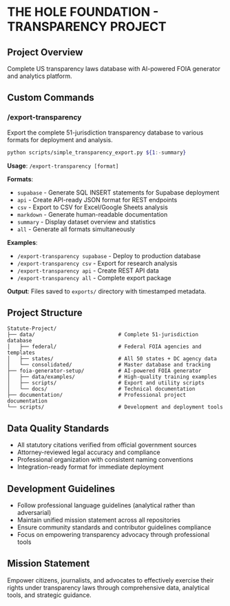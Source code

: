 # THE HOLE FOUNDATION - TRANSPARENCY PROJECT

## Project Overview
Complete US transparency laws database with AI-powered FOIA generator and analytics platform.

## Custom Commands

### /export-transparency
Export the complete 51-jurisdiction transparency database to various formats for deployment and analysis.

```bash
python scripts/simple_transparency_export.py ${1:-summary}
```

**Usage**: `/export-transparency [format]`

**Formats**:
- `supabase` - Generate SQL INSERT statements for Supabase deployment
- `api` - Create API-ready JSON format for REST endpoints
- `csv` - Export to CSV for Excel/Google Sheets analysis
- `markdown` - Generate human-readable documentation
- `summary` - Display dataset overview and statistics
- `all` - Generate all formats simultaneously

**Examples**:
- `/export-transparency supabase` - Deploy to production database
- `/export-transparency csv` - Export for research analysis
- `/export-transparency api` - Create REST API data
- `/export-transparency all` - Complete export package

**Output**: Files saved to `exports/` directory with timestamped metadata.

## Project Structure

```
Statute-Project/
├── data/                           # Complete 51-jurisdiction database
│   ├── federal/                    # Federal FOIA agencies and templates
│   ├── states/                     # All 50 states + DC agency data
│   └── consolidated/               # Master database and tracking
├── foia-generator-setup/           # AI-powered FOIA generator
│   ├── data/examples/              # High-quality training examples
│   ├── scripts/                    # Export and utility scripts
│   └── docs/                       # Technical documentation
├── documentation/                  # Professional project documentation
└── scripts/                        # Development and deployment tools
```

## Data Quality Standards
- All statutory citations verified from official government sources
- Attorney-reviewed legal accuracy and compliance
- Professional organization with consistent naming conventions
- Integration-ready format for immediate deployment

## Development Guidelines
- Follow professional language guidelines (analytical rather than adversarial)
- Maintain unified mission statement across all repositories
- Ensure community standards and contributor guidelines compliance
- Focus on empowering transparency advocacy through professional tools

## Mission Statement
Empower citizens, journalists, and advocates to effectively exercise their rights under transparency laws through comprehensive data, analytical tools, and strategic guidance.
